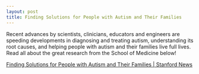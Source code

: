 ```yaml
---
layout: post
title: Finding Solutions for People with Autism and Their Families
---
```


Recent advances by scientists, clinicians, educators and engineers are speeding developments in diagnosing and treating autism, understanding its root causes, and helping people with autism and their families live full lives. Read all about the great research from the School of Medicine below!

[Finding Solutions for People with Autism and Their Families \| Stanford News](https://news.stanford.edu/2018/03/05/autism-solutions/)